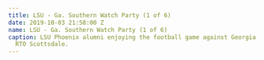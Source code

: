 ```yaml
---
title: LSU - Ga. Southern Watch Party (1 of 6)
date: 2019-10-03 21:58:00 Z
name: LSU - Ga. Southern Watch Party (1 of 6)
caption: LSU Phoenix alumni enjoying the football game against Georgia Southern at
  RTO Scottsdale.
---
```


